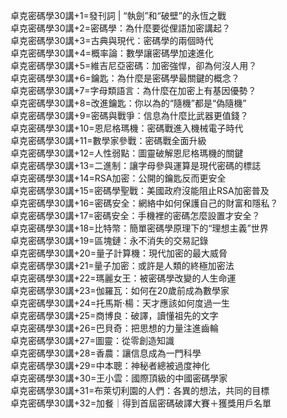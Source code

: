卓克密碼學30講+1=發刊詞 | “執劍”和“破壁”的永恆之戰<br>
卓克密碼學30講+2=密碼學：為什麼要從俚語加密講起？<br>
卓克密碼學30講+3=古典與現代：密碼學的兩個時代<br>
卓克密碼學30講+4=概率論：數學讓密碼學加速進化<br>
卓克密碼學30講+5=維吉尼亞密碼：加密強悍，卻為何沒人用？<br>
卓克密碼學30講+6=鑰匙：為什麼是密碼學最關鍵的概念？<br>
卓克密碼學30講+7=字母類語言：為什麼在加密上有基因優勢？<br>
卓克密碼學30講+8=改進鑰匙：你以為的“隨機”都是“偽隨機”<br>
卓克密碼學30講+9=密碼與戰爭：信息為什麼比武器更值錢？<br>
卓克密碼學30講+10=恩尼格瑪機：密碼戰進入機械電子時代<br>
卓克密碼學30講+11=數學家參戰：密碼戰全面升級<br>
卓克密碼學30講+12=人性弱點：圖靈破解恩尼格瑪機的關鍵<br>
卓克密碼學30講+13=二進制：讓字母參與運算是現代密碼的標誌<br>
卓克密碼學30講+14=RSA加密：公開的鑰匙反而更安全<br>
卓克密碼學30講+15=密碼學聖戰：美國政府沒能阻止RSA加密普及<br>
卓克密碼學30講+16=密碼安全：網絡中如何保護自己的財富和隱私？<br>
卓克密碼學30講+17=密碼安全：手機裡的密碼怎麼設置才安全？<br>
卓克密碼學30講+18=比特幣：簡單密碼學原理下的“理想主義”世界<br>
卓克密碼學30講+19=區塊鏈：永不消失的交易記錄<br>
卓克密碼學30講+20=量子計算機：現代加密的最大威脅<br>
卓克密碼學30講+21=量子加密：或許是人類的終極加密法<br>
卓克密碼學30講+22=瑪麗女王：被密碼學改變的人生命運<br>
卓克密碼學30講+23=伽羅瓦：如何在20歲前成為數學家<br>
卓克密碼學30講+24=托馬斯·楊：天才應該如何度過一生<br>
卓克密碼學30講+25=商博良：破譯，讀懂祖先的文字<br>
卓克密碼學30講+26=巴貝奇：把思想的力量注進齒輪<br>
卓克密碼學30講+27=圖靈：從零創造知識<br>
卓克密碼學30講+28=香農：讓信息成為一門科學<br>
卓克密碼學30講+29=中本聰：神秘者總被過度神化<br>
卓克密碼學30講+30=王小雲：國際頂級的中國密碼學家<br>
卓克密碼學30講+31=布萊切利園的人們：各異的想法，共同的目標<br>
卓克密碼學30講+32=加餐｜得到首屆密碼破譯大賽＋獲獎用戶名單<br>